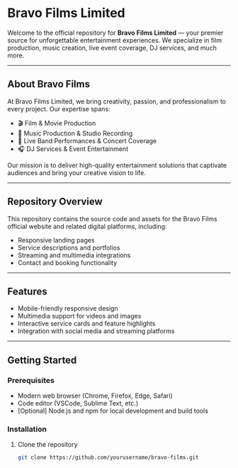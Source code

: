 # Bravo Films Limited

Welcome to the official repository for **Bravo Films Limited** — your premier source for unforgettable entertainment experiences. We specialize in film production, music creation, live event coverage, DJ services, and much more.

---

## About Bravo Films

At Bravo Films Limited, we bring creativity, passion, and professionalism to every project. Our expertise spans:

- 🎬 Film & Movie Production  
- 🎤 Music Production & Studio Recording  
- 🎸 Live Band Performances & Concert Coverage  
- 🎧 DJ Services & Event Entertainment  

Our mission is to deliver high-quality entertainment solutions that captivate audiences and bring your creative vision to life.

---

## Repository Overview

This repository contains the source code and assets for the Bravo Films official website and related digital platforms, including:

- Responsive landing pages  
- Service descriptions and portfolios  
- Streaming and multimedia integrations  
- Contact and booking functionality  

---

## Features

- Mobile-friendly responsive design  
- Multimedia support for videos and images  
- Interactive service cards and feature highlights  
- Integration with social media and streaming platforms  

---

## Getting Started

### Prerequisites

- Modern web browser (Chrome, Firefox, Edge, Safari)  
- Code editor (VSCode, Sublime Text, etc.)  
- [Optional] Node.js and npm for local development and build tools  

### Installation

1. Clone the repository  
   ```bash
   git clone https://github.com/yourusername/bravo-films.git
